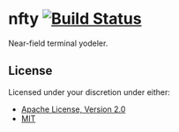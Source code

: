 # nfty [![Build Status][nfty.svg]][nfty]

Near-field terminal yodeler.

## License

Licensed under your discretion under either:

 - [Apache License, Version 2.0](./LICENSE-APACHE)
 - [MIT](./LICENSE-MIT)

 [nfty]: https://travis-ci.org/naftulikay/nfty
 [nfty.svg]: https://travis-ci.org/naftulikay/nfty.svg?branch=master
